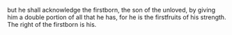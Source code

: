 but he shall acknowledge the firstborn, the son of the unloved, by giving him a double portion of all that he has, for he is the firstfruits of his strength. The right of the firstborn is his.
